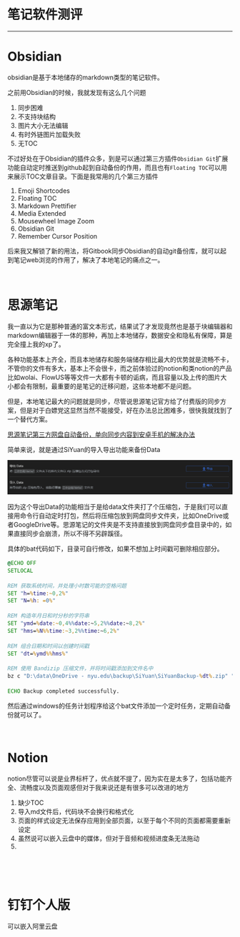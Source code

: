 # 笔记软件测评

---

# Obsidian

obsidian是基于本地储存的markdown类型的笔记软件。

之前用Obsidian的时候，我就发现有这么几个问题

1. 同步困难
2. 不支持块结构
3. 图片大小无法编辑
4. 有时外链图片加载失败
5. 无TOC

不过好处在于Obsidian的插件众多，到是可以通过第三方插件`Obsidian Git`​扩展功能自动定时推送到github起到自动备份的作用，而且也有`Floating TOC`​可以用来展示TOC文章目录。下面是我常用的几个第三方插件

1. Emoji Shortcodes
2. Floating TOC
3. Markdown Prettifier
4. Media Extended
5. Mousewheel Image Zoom
6. Obsidian Git
7. Remember Cursor Position

后来我又解锁了新的用法，将Gitbook同步Obsidian的自动git备份库，就可以起到笔记web浏览的作用了，解决了本地笔记的痛点之一。

‍

# 思源笔记

我一直以为它是那种普通的富文本形式，结果试了才发现竟然也是基于块编辑器和markdown编辑器于一体的那种，再加上本地储存，数据安全和隐私有保障，算是完全撞上我的xp了。

各种功能基本上齐全，而且本地储存和服务端储存相比最大的优势就是流畅不卡，不管你的文件有多大，基本上不会很卡，而之前体验过的notion和类notion的产品比如wolai、FlowUS等等文件一大都有卡顿的诟病，而且容量以及上传的图片大小都会有限制，最重要的是笔记的迁移问题，这些本地都不是问题。

但是，本地笔记最大的问题就是同步，尽管说思源笔记官方给了付费版的同步方案，但是对于白嫖党这显然当然不能接受，好在办法总比困难多，很快我就找到了一个替代方案。

<u>[思源笔记第三方网盘自动备份，单向同步内容到安卓手机的解决办法](https://zhuanlan.zhihu.com/p/536971847)</u>

简单来说，就是通过SiYuan的导入导出功能来备份Data

​![image](assets/image-20240426002356-43jclqt.png)​

因为这个导出Data的功能相当于是给data文件夹打了个压缩包，于是我们可以直接用命令行自动定时打包，然后将压缩包放到网盘同步文件夹，比如OneDrive或者GoogleDrive等。思源笔记的文件夹是不支持直接放到网盘同步盘目录中的，如果直接同步会崩溃，所以不得不另辟蹊径。

具体的bat代码如下，目录可自行修改，如果不想加上时间戳可删除相应部分。

```bat
@ECHO OFF
SETLOCAL

REM 获取系统时间，并处理小时数可能的空格问题
SET "h=%time:~0,2%"
SET "N=%h: =0%"

REM 构造年月日和时分秒的字符串
SET "ymd=%date:~0,4%%date:~5,2%%date:~8,2%"
SET "hms=%N%%time:~3,2%%time:~6,2%"

REM 组合日期和时间以创建时间戳
SET "dt=%ymd%%hms%"

REM 使用 Bandizip 压缩文件，并将时间戳添加到文件名中
bz c "D:\data\OneDrive - nyu.edu\backup\SiYuan\SiYuanBackup-%dt%.zip" "D:\data\SiYuan\data\"

ECHO Backup completed successfully.
```

然后通过windows的任务计划程序给这个bat文件添加一个定时任务，定期自动备份就可以了。

‍

# Notion

notion尽管可以说是业界标杆了，优点就不提了，因为实在是太多了，包括功能齐全、流畅度以及页面观感但对于我来说还是有很多可以改进的地方

1. 缺少TOC
2. 导入md文件后，代码块不会换行和格式化
3. 页面的样式设定无法保存应用到全部页面，以至于每个不同的页面都需要重新设定
4. 虽然说可以嵌入云盘中的媒体，但对于音频和视频进度条无法拖动
5. ‍

‍

‍

# 钉钉个人版

可以嵌入阿里云盘

‍
